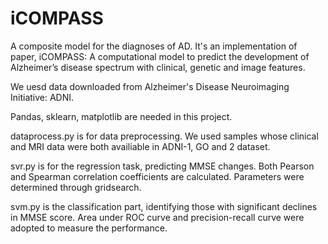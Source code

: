 # iCOMPASS
A composite model for the diagnoses of AD. 
It's an implementation of paper, iCOMPASS: A computational model to predict the development of Alzheimer’s disease spectrum with clinical, genetic and image features.

We uesd data downloaded from Alzheimer's Disease Neuroimaging Initiative: ADNI.

Pandas, sklearn, matplotlib are needed in this project.

dataprocess.py is for data preprocessing. We used samples whose clinical and MRI data were both availiable in ADNI-1, GO and 2 dataset. 

svr.py is for the regression task, predicting MMSE changes. Both Pearson and Spearman correlation coefficients are calculated. Parameters were determined through gridsearch.

svm.py is the classification part, identifying those with significant declines in MMSE score. Area under ROC curve and precision-recall curve were adopted to measure the performance.
